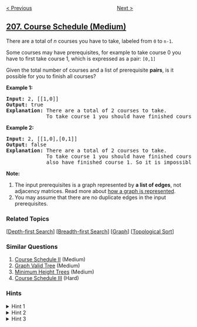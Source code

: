 <!--|This file generated by command(leetcode description); DO NOT EDIT.    |-->
<!--+----------------------------------------------------------------------+-->
<!--|@author    openset <openset.wang@gmail.com>                           |-->
<!--|@link      https://github.com/openset                                 |-->
<!--|@home      https://github.com/tonymontaro/leetcode-hints                        |-->
<!--+----------------------------------------------------------------------+-->

[< Previous](https://github.com/tonymontaro/leetcode-hints/tree/master/problems/reverse-linked-list "Reverse Linked List")
　　　　　　　　　　　　　　　　
[Next >](https://github.com/tonymontaro/leetcode-hints/tree/master/problems/implement-trie-prefix-tree "Implement Trie (Prefix Tree)")

## [207. Course Schedule (Medium)](https://leetcode.com/problems/course-schedule "课程表")

<p>There are a total of <i>n</i> courses you have to take, labeled from <code>0</code> to <code>n-1</code>.</p>

<p>Some courses may have prerequisites, for example to take course 0 you have to first take course 1, which is expressed as a pair: <code>[0,1]</code></p>

<p>Given the total number of courses and a list of prerequisite <b>pairs</b>, is it possible for you to finish all courses?</p>

<p><strong>Example 1:</strong></p>

<pre>
<strong>Input:</strong> 2, [[1,0]] 
<strong>Output: </strong>true
<strong>Explanation:</strong>&nbsp;There are a total of 2 courses to take. 
&nbsp;            To take course 1 you should have finished course 0. So it is possible.</pre>

<p><strong>Example 2:</strong></p>

<pre>
<strong>Input:</strong> 2, [[1,0],[0,1]]
<strong>Output: </strong>false
<strong>Explanation:</strong>&nbsp;There are a total of 2 courses to take. 
&nbsp;            To take course 1 you should have finished course 0, and to take course 0 you should
&nbsp;            also have finished course 1. So it is impossible.
</pre>

<p><b>Note:</b></p>

<ol>
	<li>The input prerequisites is a graph represented by <b>a list of edges</b>, not adjacency matrices. Read more about <a href="https://www.khanacademy.org/computing/computer-science/algorithms/graph-representation/a/representing-graphs" target="_blank">how a graph is represented</a>.</li>
	<li>You may assume that there are no duplicate edges in the input prerequisites.</li>
</ol>

### Related Topics
  [[Depth-first Search](https://github.com/tonymontaro/leetcode-hints/tree/master/tag/depth-first-search/README.md)]
  [[Breadth-first Search](https://github.com/tonymontaro/leetcode-hints/tree/master/tag/breadth-first-search/README.md)]
  [[Graph](https://github.com/tonymontaro/leetcode-hints/tree/master/tag/graph/README.md)]
  [[Topological Sort](https://github.com/tonymontaro/leetcode-hints/tree/master/tag/topological-sort/README.md)]

### Similar Questions
  1. [Course Schedule II](https://github.com/tonymontaro/leetcode-hints/tree/master/problems/course-schedule-ii) (Medium)
  1. [Graph Valid Tree](https://github.com/tonymontaro/leetcode-hints/tree/master/problems/graph-valid-tree) (Medium)
  1. [Minimum Height Trees](https://github.com/tonymontaro/leetcode-hints/tree/master/problems/minimum-height-trees) (Medium)
  1. [Course Schedule III](https://github.com/tonymontaro/leetcode-hints/tree/master/problems/course-schedule-iii) (Hard)

### Hints
<details>
<summary>Hint 1</summary>
This problem is equivalent to finding if a cycle exists in a directed graph. If a cycle exists, no topological ordering exists and therefore it will be impossible to take all courses.
</details>

<details>
<summary>Hint 2</summary>
<a href="https://class.coursera.org/algo-003/lecture/52" target="_blank">Topological Sort via DFS</a> - A great video tutorial (21 minutes) on Coursera explaining the basic concepts of Topological Sort.
</details>

<details>
<summary>Hint 3</summary>
Topological sort could also be done via <a href="http://en.wikipedia.org/wiki/Topological_sorting#Algorithms" target="_blank">BFS</a>.
</details>
